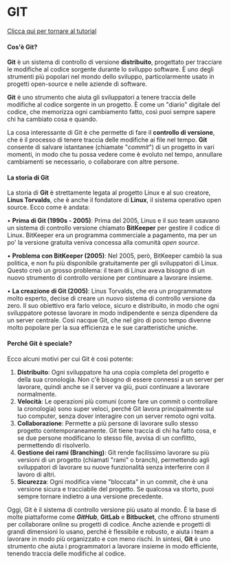 # GIT

[Clicca qui per tornare al tutorial](./TUTORIAL.md)

#### Cos'è Git?

**Git** è un sistema di controllo di versione **distribuito**, progettato per tracciare le modifiche al codice sorgente durante lo sviluppo software. È uno degli strumenti più popolari nel mondo dello sviluppo, particolarmente usato in progetti open-source e nelle aziende di software.

**Git** è uno strumento che aiuta gli sviluppatori a tenere traccia delle modifiche al codice sorgente in un progetto. È come un "diario" digitale del codice, che memorizza ogni cambiamento fatto, così puoi sempre sapere chi ha cambiato cosa e quando.

La cosa interessante di Git è che permette di fare il **controllo di versione**, che è il processo di tenere traccia delle modifiche ai file nel tempo. **Git** consente di salvare istantanee (chiamate "_commit_") di un progetto in vari momenti, in modo che tu possa vedere come è evoluto nel tempo, annullare cambiamenti se necessario, o collaborare con altre persone.

#### La storia di Git

La storia di **Git** è strettamente legata al progetto Linux e al suo creatore, **Linus Torvalds**, che è anche il fondatore di **Linux**, il sistema operativo open source. Ecco come è andata:

• **Prima di Git (1990s - 2005)**: Prima del 2005, Linus e il suo team usavano un sistema di controllo versione chiamato **BitKeeper** per gestire il codice di Linux. BitKeeper era un programma commerciale a pagamento, ma per un po' la versione gratuita veniva concessa alla comunità _open source_.

• **Problema con BitKeeper (2005)**: Nel 2005, però, BitKeeper cambiò la sua politica, e non fu più disponibile gratuitamente per gli sviluppatori di Linux. Questo creò un grosso problema: il team di Linux aveva bisogno di un nuovo strumento di controllo versione per continuare a lavorare insieme.

• **La creazione di Git (2005)**: Linus Torvalds, che era un programmatore molto esperto, decise di creare un nuovo sistema di controllo versione da zero. Il suo obiettivo era farlo veloce, sicuro e distribuito, in modo che ogni sviluppatore potesse lavorare in modo indipendente e senza dipendere da un server centrale.
Così nacque Git, che nel giro di poco tempo divenne molto popolare per la sua efficienza e le sue caratteristiche uniche.

#### Perché Git è speciale?

Ecco alcuni motivi per cui Git è così potente:

1. **Distribuito**: Ogni sviluppatore ha una copia completa del progetto e della sua cronologia. Non c'è bisogno di essere connessi a un server per lavorare, quindi anche se il server va giù, puoi continuare a lavorare normalmente.
2. **Velocità**: Le operazioni più comuni (come fare un commit o controllare la cronologia) sono super veloci, perché Git lavora principalmente sul tuo computer, senza dover interagire con un server remoto ogni volta.
3. **Collaborazione**: Permette a più persone di lavorare sullo stesso progetto contemporaneamente. Git tiene traccia di chi ha fatto cosa, e se due persone modificano lo stesso file, avvisa di un conflitto, permettendo di risolverlo.
4. **Gestione dei rami (Branching)**: Git rende facilissimo lavorare su più versioni di un progetto (chiamati "rami" o branch), permettendo agli sviluppatori di lavorare su nuove funzionalità senza interferire con il lavoro di altri.
5. **Sicurezza**: Ogni modifica viene "bloccata" in un commit, che è una versione sicura e tracciabile del progetto. Se qualcosa va storto, puoi sempre tornare indietro a una versione precedente.

Oggi, Git è il sistema di controllo versione più usato al mondo. È la base di molte piattaforme come **_GitHub_**, **GitLab** e **Bitbucket**, che offrono strumenti per collaborare online su progetti di codice.
Anche aziende e progetti di grandi dimensioni lo usano, perché è flessibile e robusto, e aiuta i team a lavorare in modo più organizzato e con meno rischi.
In sintesi, **Git** è uno strumento che aiuta i programmatori a lavorare insieme in modo efficiente, tenendo traccia delle modifiche al codice.
